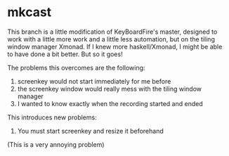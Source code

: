 # mkcast

This branch is a little modification of KeyBoardFire's master, designed to work with a little more work and a little less automation, but on the tiling window manager Xmonad. If I knew more haskell/Xmonad, I might be able to have done a bit better. But so it goes!

The problems this overcomes are the following:

1. screenkey would not start immediately for me before
2. the screenkey window would really mess with the tiling window manager
3. I wanted to know exactly when the recording started and ended

This introduces new problems:

1. You must start screenkey and resize it beforehand

(This is a very annoying problem)
